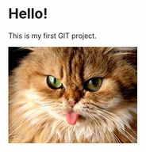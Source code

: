 # Hello!

This is my first GIT project.

![](https://raw.githubusercontent.com/Grifon4iksss/TA-21V/main/CAt.jpg)